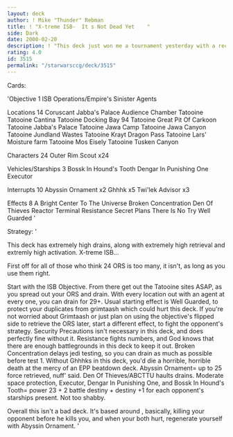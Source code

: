 ```yaml
---
layout: deck
author: ! Mike "Thunder" Rebman
title: ! "X-treme ISB-  It s Not Dead Yet    "
side: Dark
date: 2000-02-20
description: ! "This deck just won me a tournament yesterday with a record of 3-0. Beating Hidden Base by 32, MWYHL by 41 and a profit deck by 23 (tourney report coming soon). Drop drain and retrieve."
rating: 4.0
id: 3515
permalink: "/starwarsccg/deck/3515"
---
```

Cards: 

'Objective 1
ISB Operations/Empire's Sinister Agents

Locations 14
Coruscant
Jabba's Palace Audience Chamber
Tatooine
Tatooine Cantina
Tatooine Docking Bay 94
Tatooine Great Pit Of Carkoon
Tatooine Jabba's Palace
Tatooine Jawa Camp
Tatooine Jawa Canyon
Tatooine Jundland Wastes
Tatooine Krayt Dragon Pass
Tatooine Lars' Moisture farm
Tatooine Mos Eisely
Tatooine Tusken Canyon

Characters 24
Outer Rim Scout x24

Vehicles/Starships 3
Bossk In Hound's Tooth
Dengar In Punishing One
Executor

Interrupts 10
Abyssin Ornament x2
Ghhhk x5
Twi'lek Advisor x3

Effects 8
A Bright Center To The Universe
Broken Concentration
Den Of Thieves
Reactor Terminal
Resistance
Secret Plans
There Is No Try
Well Guarded
'

Strategy: '

This deck has extremely high drains, along with extremely high retrieval and extremly high activation. X-treme ISB...

First off for all of those who think 24 ORS is too many, it isn't, as long as you use them right.

Start with the ISB Objective. From there get out the Tatooine sites ASAP, as you spread out your ORS and drain. With every location out with an agent at every one, you can drain for 29+. Usual starting effect is Well Guarded, to protect your duplicates from grimtaash which could hurt this deck. If you're not worried about Grimtaash or just plan on using the objective's flipped side to retrieve the ORS later, start a different effect, to fight the opponent's strategy. Security Precautions isn't necessary in this deck, and does perfectly fine without it. Resistance fights numbers, and God knows that there are enough battlegrounds in this deck to keep it out. Broken Concentration delays jedi testing, so you can drain as much as possible before test 1. Without Ghhhks in this deck, you'd die a horrible, horrible death at the mercy of an EPP beatdown deck. Abyssin Ornament= up to 25 force retrieved, nuff' said. Den Of Thieves/ABCTTU haults drains. Moderate space protection, Executor, Dengar In Punishing One, and Bossk In Hound's Tooth= power 23 + 2 battle destiny + destiny +1 for each opponent's starships present. Not too shabby.

Overall this isn't a bad deck. It's based around , basically, killing your opponent before he kills you, and when your both hurt, regenerate yourself with Abyssin Ornament.	'
